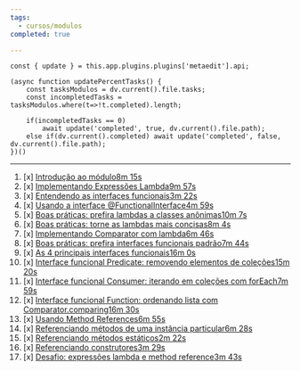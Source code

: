 ```yaml
---
tags:
  - cursos/modulos
completed: true

---
```


```dataviewjs
const { update } = this.app.plugins.plugins['metaedit'].api;

(async function updatePercentTasks() {
	const tasksModulos = dv.current().file.tasks;
	const incompletedTasks = tasksModulos.where(t=>!t.completed).length;
	
	if(incompletedTasks == 0)
		await update('completed', true, dv.current().file.path);
	else if(dv.current().completed) await update('completed', false, dv.current().file.path);
})()
```
---
1. [x] [Introdução ao módulo8m 15s](https://app.algaworks.com/aulas/4792/introducao-ao-modulo)
2. [x] [Implementando Expressões Lambda9m 57s](https://app.algaworks.com/aulas/4793/implementando-expressoes-lambda)
3. [x] [Entendendo as interfaces funcionais3m 22s](https://app.algaworks.com/aulas/4794/entendendo-as-interfaces-funcionais)
4. [x] [Usando a interface @FunctionalInterface4m 59s](https://app.algaworks.com/aulas/4795/usando-a-interface-functionalinterface)
5. [x] [Boas práticas: prefira lambdas a classes anônimas10m 7s](https://app.algaworks.com/aulas/4796/boas-praticas-prefira-lambdas-a-classes-anonimas)
6. [x] [Boas práticas: torne as lambdas mais concisas8m 4s](https://app.algaworks.com/aulas/4797/boas-praticas-torne-as-lambdas-mais-concisas)
7. [x] [Implementando Comparator com lambda6m 46s](https://app.algaworks.com/aulas/4798/implementando-comparator-com-lambda)
8. [x] [Boas práticas: prefira interfaces funcionais padrão7m 44s](https://app.algaworks.com/aulas/4799/boas-praticas-prefira-interfaces-funcionais-padrao)
9. [x] [As 4 principais interfaces funcionais16m 0s](https://app.algaworks.com/aulas/4800/as-4-principais-interfaces-funcionais)
10. [x] [Interface funcional Predicate: removendo elementos de coleções15m 20s](https://app.algaworks.com/aulas/4801/interface-funcional-predicate-removendo-elementos-de-colecoes)
11. [x] [Interface funcional Consumer: iterando em coleções com forEach7m 59s](https://app.algaworks.com/aulas/4802/interface-funcional-consumer-iterando-em-colecoes-com-foreach)
12. [x] [Interface funcional Function: ordenando lista com Comparator.comparing16m 30s](https://app.algaworks.com/aulas/4803/interface-funcional-function-ordenando-lista-com-comparatorcomparing)
13. [x] [Usando Method References6m 55s](https://app.algaworks.com/aulas/4804/usando-method-references)
14. [x] [Referenciando métodos de uma instância particular6m 28s](https://app.algaworks.com/aulas/4805/referenciando-metodos-de-uma-instancia-particular)
15. [x] [Referenciando métodos estáticos2m 22s](https://app.algaworks.com/aulas/4806/referenciando-metodos-estaticos)
16. [x] [Referenciando construtores3m 29s](https://app.algaworks.com/aulas/4807/referenciando-construtores)
17. [x] [Desafio: expressões lambda e method reference3m 43s](https://app.algaworks.com/aulas/4808/desafio-expressoes-lambda-e-method-reference)
